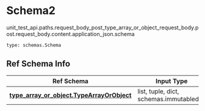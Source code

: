 # Schema2
unit_test_api.paths.request_body_post_type_array_or_object_request_body.post.request_body.content.application_json.schema
```
type: schemas.Schema
```

## Ref Schema Info
Ref Schema | Input Type | Output Type
---------- | ---------- | -----------
[**type_array_or_object.TypeArrayOrObject**](../../../../../../components/schema/type_array_or_object.md) | list, tuple, dict, schemas.immutabledict | tuple, schemas.immutabledict
